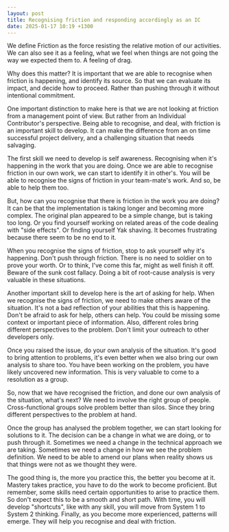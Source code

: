 ```yaml
---
layout: post
title: Recognising friction and responding accordingly as an IC
date: 2025-01-17 10:19 +1300
---
```


We define Friction as the force resisting the relative motion of our activities. We can also see it as a feeling, what we feel when things are not going the way we expected them to. A feeling of drag.

Why does this matter? It is important that we are able to recognise when friction is happening, and identify its source. So that we can evaluate its impact, and decide how to proceed. Rather than pushing through it without intentional commitment.

One important distinction to make here is that we are not looking at friction from a management point of view. But rather from an Individual Contributor's perspective. Being able to recognise, and deal, with friction is an important skill to develop. It can make the difference from an on time successful project delivery, and a challenging situation that needs salvaging.

The first skill we need to develop is self awareness. Recognising when it's happening in the work that you are doing. Once we are able to recognise friction in our own work, we can start to identify it in other's. You will be able to recognise the signs of friction in your team-mate's work. And so, be able to help them too.

But, how can you recognise that there is friction in the work you are doing? It can be that the implementation is taking longer and becoming more complex. The original plan appeared to be a simple change, but is taking too long. Or you find yourself working on related areas of the code dealing with "side effects". Or finding yourself Yak shaving. It becomes frustrating because there seem to be no end to it.

When you recognise the signs of friction, stop to ask yourself why it's happening. Don't push through friction. There is no need to soldier on to prove your worth. Or to think, I've come this far, might as well finish it off. Beware of the sunk cost fallacy. Doing a bit of root-cause analysis is very valuable in these situations.

Another important skill to develop here is the art of asking for help. When we recognise the signs of friction, we need to make others aware of the situation. It's not a bad reflection of your abilities that this is happening. Don't be afraid to ask for help, others can help. You could be missing some context or important piece of information. Also, different roles bring different perspectives to the problem. Don't limit your outreach to other developers only.

Once you raised the issue, do your own analysis of the situation. It's good to bring attention to problems, it's even better when we also bring our own analysis to share too. You have been working on the problem, you have likely uncovered new information. This is very valuable to come to a resolution as a group.

So, now that we have recognised the friction, and done our own analysis of the situation, what's next? We need to involve the right group of people. Cross-functional groups solve problem better than silos. Since they bring different perspectives to the problem at hand.

Once the group has analysed the problem together, we can start looking for solutions to it. The decision can be a change in what we are doing, or to push through it. Sometimes we need a change in the technical approach we are taking. Sometimes we need a change in how we see the problem definition. We need to be able to amend our plans when reality shows us that things were not as we thought they were.

The good thing is, the more you practice this, the better you become at it. Mastery takes practice, you have to do the work to become proficient. But remember, some skills need certain opportunities to arise to practice them. So don't expect this to be a smooth and short path. With time, you will develop "shortcuts", like with any skill, you will move from System 1 to System 2 thinking. Finally, as you become more experienced, patterns will emerge. They will help you recognise and deal with friction.

